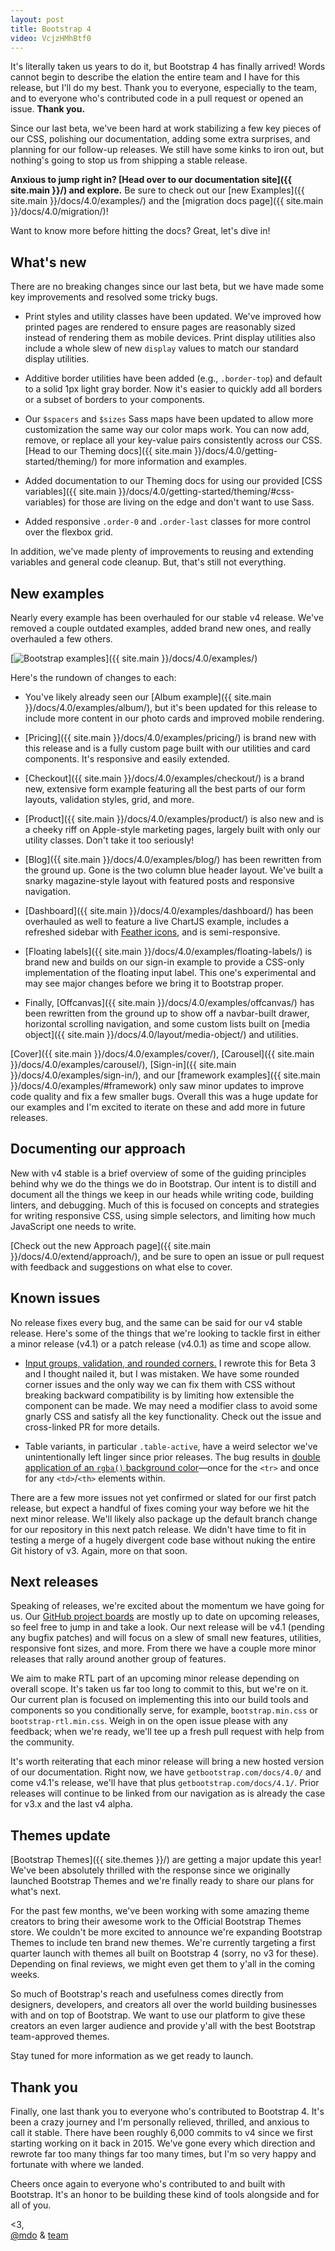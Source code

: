 ```yaml
---
layout: post
title: Bootstrap 4
video: VcjzHMhBtf0
---
```


It's literally taken us years to do it, but Bootstrap 4 has finally arrived! Words cannot begin to describe the elation the entire team and I have for this release, but I'll do my best. Thank you to everyone, especially to the team, and to everyone who's contributed code in a pull request or opened an issue. **Thank you.**

Since our last beta, we've been hard at work stabilizing a few key pieces of our CSS, polishing our documentation, adding some extra surprises, and planning for our follow-up releases. We still have some kinks to iron out, but nothing's going to stop us from shipping a stable release.

**Anxious to jump right in? [Head over to our documentation site]({{ site.main }}/) and explore.** Be sure to check out our [new Examples]({{ site.main }}/docs/4.0/examples/) and the [migration docs page]({{ site.main }}/docs/4.0/migration/)!

Want to know more before hitting the docs? Great, let's dive in!

## What's new

There are no breaking changes since our last beta, but we have made some key improvements and resolved some tricky bugs.

- Print styles and utility classes have been updated. We've improved how printed pages are rendered to ensure pages are reasonably sized instead of rendering them as mobile devices. Print display utilities also include a whole slew of new `display` values to match our standard display utilities.

- Additive border utilities have been added (e.g., `.border-top`) and default to a solid 1px light gray border. Now it's easier to quickly add all borders or a subset of borders to your components.

- Our `$spacers` and `$sizes` Sass maps have been updated to allow more customization the same way our color maps work. You can now add, remove, or replace all your key-value pairs consistently across our CSS. [Head to our Theming docs]({{ site.main }}/docs/4.0/getting-started/theming/) for more information and examples.

- Added documentation to our Theming docs for using our provided [CSS variables]({{ site.main }}/docs/4.0/getting-started/theming/#css-variables) for those are living on the edge and don't want to use Sass.

- Added responsive `.order-0` and `.order-last` classes for more control over the flexbox grid.

In addition, we've made plenty of improvements to reusing and extending variables and general code cleanup. But, that's still not everything.

## New examples

Nearly every example has been overhauled for our stable v4 release. We've removed a couple outdated examples, added brand new ones, and really overhauled a few others.

[![Bootstrap examples](/assets/img/2018/01/examples.png)]({{ site.main }}/docs/4.0/examples/)

Here's the rundown of changes to each:

- You've likely already seen our [Album example]({{ site.main }}/docs/4.0/examples/album/), but it's been updated for this release to include more content in our photo cards and improved mobile rendering.

- [Pricing]({{ site.main }}/docs/4.0/examples/pricing/) is brand new with this release and is a fully custom page built with our utilities and card components. It's responsive and easily extended.

- [Checkout]({{ site.main }}/docs/4.0/examples/checkout/) is a brand new, extensive form example featuring all the best parts of our form layouts, validation styles, grid, and more.

- [Product]({{ site.main }}/docs/4.0/examples/product/) is also new and is a cheeky riff on Apple-style marketing pages, largely built with only our utility classes. Don't take it too seriously!

- [Blog]({{ site.main }}/docs/4.0/examples/blog/) has been rewritten from the ground up. Gone is the two column blue header layout. We've built a snarky magazine-style layout with featured posts and responsive navigation.

- [Dashboard]({{ site.main }}/docs/4.0/examples/dashboard/) has been overhauled as well to feature a live ChartJS example, includes a refreshed sidebar with [Feather icons](https://feathericons.com/), and is semi-responsive.

- [Floating labels]({{ site.main }}/docs/4.0/examples/floating-labels/) is brand new and builds on our sign-in example to provide a CSS-only implementation of the floating input label. This one's experimental and may see major changes before we bring it to Bootstrap proper.

- Finally, [Offcanvas]({{ site.main }}/docs/4.0/examples/offcanvas/) has been rewritten from the ground up to show off a navbar-built drawer, horizontal scrolling navigation, and some custom lists built on [media object]({{ site.main }}/docs/4.0/layout/media-object/) and utilities.

[Cover]({{ site.main }}/docs/4.0/examples/cover/), [Carousel]({{ site.main }}/docs/4.0/examples/carousel/), [Sign-in]({{ site.main }}/docs/4.0/examples/sign-in/), and our [framework examples]({{ site.main }}/docs/4.0/examples/#framework) only saw minor updates to improve code quality and fix a few smaller bugs. Overall this was a huge update for our examples and I'm excited to iterate on these and add more in future releases.

## Documenting our approach

New with v4 stable is a brief overview of some of the guiding principles behind why we do the things we do in Bootstrap. Our intent is to distill and document all the things we keep in our heads while writing code, building linters, and debugging. Much of this is focused on concepts and strategies for writing responsive CSS, using simple selectors, and limiting how much JavaScript one needs to write.

[Check out the new Approach page]({{ site.main }}/docs/4.0/extend/approach/), and be sure to open an issue or pull request with feedback and suggestions on what else to cover.

## Known issues

No release fixes every bug, and the same can be said for our v4 stable release. Here's some of the things that we're looking to tackle first in either a minor release (v4.1) or a patch release (v4.0.1) as time and scope allow.

- [Input groups, validation, and rounded corners.](https://github.com/twbs/bootstrap/issues/25110) I rewrote this for Beta 3 and I thought nailed it, but I was mistaken. We have some rounded corner issues and the only way we can fix them with CSS without breaking backward compatibility is by limiting how extensible the component can be made. We may need a modifier class to avoid some gnarly CSS and satisfy all the key functionality. Check out the issue and cross-linked PR for more details.

- Table variants, in particular `.table-active`, have a weird selector we've unintentionally left linger since prior releases. The bug results in [double application of an `rgba()` background color](https://github.com/twbs/bootstrap/issues/24529)—once for the `<tr>` and once for any `<td>`/`<th>` elements within.

There are a few more issues not yet confirmed or slated for our first patch release, but expect a handful of fixes coming your way before we hit the next minor release. We'll likely also package up the default branch change for our repository in this next patch release. We didn't have time to fit in testing a merge of a hugely divergent code base without nuking the entire Git history of v3. Again, more on that soon.

## Next releases

Speaking of releases, we're excited about the momentum we have going for us. Our [GitHub project boards](https://github.com/twbs/bootstrap/projects) are mostly up to date on upcoming releases, so feel free to jump in and take a look. Our next release will be v4.1 (pending any bugfix patches) and will focus on a slew of small new features, utilities, responsive font sizes, and more. From there we have a couple more minor releases that rally around another group of features.

We aim to make RTL part of an upcoming minor release depending on overall scope. It's taken us far too long to commit to this, but we're on it. Our current plan is focused on implementing this into our build tools and components so you conditionally serve, for example, `bootstrap.min.css` or `bootstrap-rtl.min.css`. Weigh in on the open issue please with any feedback; when we're ready, we'll tee up a fresh pull request with help from the community.

It's worth reiterating that each minor release will bring a new hosted version of our documentation. Right now, we have `getbootstrap.com/docs/4.0/` and come v4.1's release, we'll have that plus `getbootstrap.com/docs/4.1/`. Prior releases will continue to be linked from our navigation as is already the case for v3.x and the last v4 alpha.

## Themes update

[Bootstrap Themes]({{ site.themes }}/) are getting a major update this year! We've been absolutely thrilled with the response since we originally launched Bootstrap Themes and we're finally ready to share our plans for what's next.

For the past few months, we've been working with some amazing theme creators to bring their awesome work to the Official Bootstrap Themes store. We couldn't be more excited to announce we're expanding Bootstrap Themes to include ten brand new themes. We're currently targeting a first quarter launch with themes all built on Bootstrap 4 (sorry, no v3 for these). Depending on final reviews, we might even get them to y'all in the coming weeks.

So much of Bootstrap's reach and usefulness comes directly from designers, developers, and creators all over the world building businesses with and on top of Bootstrap. We want to use our platform to give these creators an even larger audience and provide y'all with the best Bootstrap team-approved themes.

Stay tuned for more information as we get ready to launch.

## Thank you

Finally, one last thank you to everyone who's contributed to Bootstrap 4. It's been a crazy journey and I'm personally relieved, thrilled, and anxious to call it stable. There have been roughly 6,000 commits to v4 since we first starting working on it back in 2015. We've gone every which direction and rewrote far too many things far too many times, but I'm so very happy and fortunate with where we landed.

Cheers once again to everyone who's contributed to and built with Bootstrap. It's an honor to be building these kind of tools alongside and for all of you.

<3,<br>
[@mdo](https://twitter.com/mdo) & [team](https://github.com/twbs)
